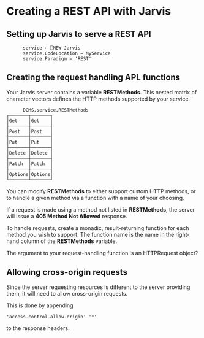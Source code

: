 # Creating a REST API with Jarvis

## Setting up Jarvis to serve a REST API

```APL
      service ← ⎕NEW Jarvis
      service.CodeLocation ← MyService
      service.Paradigm ← 'REST'
```

## Creating the request handling APL functions
Your Jarvis server contains a variable **RESTMethods**. This nested matrix of character vectors defines the HTTP methods supported by your service.

```APL
      DCMS.service.RESTMethods
┌───────┬───────┐
│Get    │Get    │
├───────┼───────┤
│Post   │Post   │
├───────┼───────┤
│Put    │Put    │
├───────┼───────┤
│Delete │Delete │
├───────┼───────┤
│Patch  │Patch  │
├───────┼───────┤
│Options│Options│
└───────┴───────┘
```

You can modify **RESTMethods** to either support custom HTTP methods, or to handle a given method via a function with a name of your choosing.

If a request is made using a method not listed in **RESTMethods**, the server will issue a **405 Method Not Allowed** response.

To handle requests, create a monadic, result-returning function for each method you wish to support. The function name is the name in the right-hand column of the **RESTMethods** variable.

The argument to your request-handling function is an HTTPRequest object?

## Allowing cross-origin requests
Since the server requesting resources is different to the server providing them, it will need to allow cross-origin requests.

This is done by appending

```
'access-control-allow-origin' '*'
```

to the response headers.


